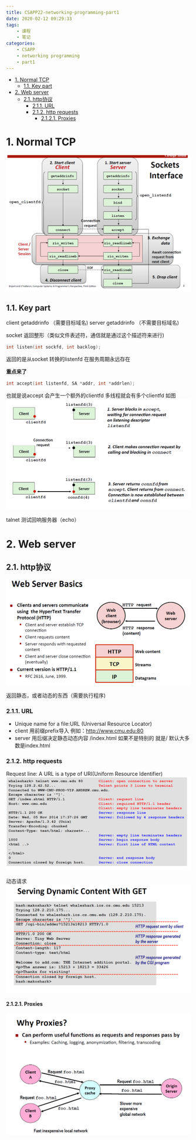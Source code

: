 ```yaml
---
title: CSAPP22-networking-programming-part1
date: 2020-02-12 09:29:33
tags:
    - 课程
    - 笔记
categories: 
    - CSAPP
    - networking programming
    - part1
---
```

<!-- TOC -->

- [1. Normal TCP](#1-normal-tcp)
    - [1.1. Key part](#11-key-part)
- [2. Web server](#2-web-server)
    - [2.1. http协议](#21-http协议)
        - [2.1.1. URL](#211-url)
        - [2.1.2. http requests](#212-http-requests)
            - [2.1.2.1. Proxies](#2121-proxies)

<!-- /TOC -->
# 1. Normal TCP

![](CSAPP22-networking-programming-part1/1.png)

## 1.1. Key part
client getaddrinfo （需要目标域名)
server getaddrinfo （不需要目标域名)

socket 返回整形（类似文件表述符，通信就是通过这个描述符来进行)


```c
int listen(int sockfd, int backlog);
```
返回的是从socket 转换的listenfd 在服务周期永远存在

**重点来了**
```c
int accept(int listenfd, SA *addr, int *addrlen);
```
也就是说accept 会产生一个额外的clientfd 多线程就会有多个clientfd 
如图
![](CSAPP22-networking-programming-part1/2.png)

talnet 测试回响服务器（echo）

# 2. Web server

## 2.1. http协议
![](CSAPP22-networking-programming-part1/3.png)

返回静态，或者动态的东西（需要执行程序)
### 2.1.1. URL

* Unique name for a file:URL (Universal Resource Locator)
* client 用前缀prefix导入 例如：http://www.cmu.edu:80
* server 用后缀决定静态动态内容 /index.html
如果不是特别的 就是/ 默认大多数是index.html


### 2.1.2. http requests
Request line: <method> <uri> <version>
A URL is a type of URI(Uniform Resource Identifier)
![](CSAPP22-networking-programming-part1/4.png)

动态请求
![](CSAPP22-networking-programming-part1/5.png)

#### 2.1.2.1. Proxies
![](CSAPP22-networking-programming-part1/6.png)